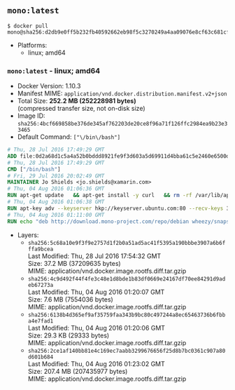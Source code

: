 ## `mono:latest`

```console
$ docker pull mono@sha256:d2db9e0ff5b232fb40592662eb98f5c3270249a4aa09076e8cf63c681cfbb9a1
```

-	Platforms:
	-	linux; amd64

### `mono:latest` - linux; amd64

-	Docker Version: 1.10.3
-	Manifest MIME: `application/vnd.docker.distribution.manifest.v2+json`
-	Total Size: **252.2 MB (252228981 bytes)**  
	(compressed transfer size, not on-disk size)
-	Image ID: `sha256:4bcf669858be376de345af762203de20ce8f96a71f126ffc2984ea9b23e33465`
-	Default Command: `["\/bin\/bash"]`

```dockerfile
# Thu, 28 Jul 2016 17:49:29 GMT
ADD file:0d2a68d1c5a4a52b0bddd8921fe9f3d603a5d69911d4bba61c5e2460e6500d76 in /
# Thu, 28 Jul 2016 17:49:29 GMT
CMD ["/bin/bash"]
# Fri, 29 Jul 2016 20:02:49 GMT
MAINTAINER Jo Shields <jo.shields@xamarin.com>
# Thu, 04 Aug 2016 01:06:36 GMT
RUN apt-get update   && apt-get install -y curl   && rm -rf /var/lib/apt/lists/*
# Thu, 04 Aug 2016 01:06:38 GMT
RUN apt-key adv --keyserver hkp://keyserver.ubuntu.com:80 --recv-keys 3FA7E0328081BFF6A14DA29AA6A19B38D3D831EF
# Thu, 04 Aug 2016 01:11:00 GMT
RUN echo "deb http://download.mono-project.com/repo/debian wheezy/snapshots/4.4.2.11 main" > /etc/apt/sources.list.d/mono-xamarin.list   && apt-get update   && apt-get install -y binutils mono-devel ca-certificates-mono fsharp mono-vbnc nuget referenceassemblies-pcl   && rm -rf /var/lib/apt/lists/* /tmp/*
```

-	Layers:
	-	`sha256:5c68a10e9f3f9e2757d1f2b0a51ad5ac41f5395a190bbbe3907a6b6fffa9bcea`  
		Last Modified: Thu, 28 Jul 2016 17:54:32 GMT  
		Size: 37.2 MB (37209635 bytes)  
		MIME: application/vnd.docker.image.rootfs.diff.tar.gzip
	-	`sha256:4c9d492f44f4fe3c48e1d8bde1b83df0669e24167df70ee84291d9adeb67273a`  
		Last Modified: Thu, 04 Aug 2016 01:20:07 GMT  
		Size: 7.6 MB (7554036 bytes)  
		MIME: application/vnd.docker.image.rootfs.diff.tar.gzip
	-	`sha256:6138b4d365ef9af35759faa343b9bc80c497244a8ec65463736b6fbba4e7fad1`  
		Last Modified: Thu, 04 Aug 2016 01:20:06 GMT  
		Size: 29.3 KB (29333 bytes)  
		MIME: application/vnd.docker.image.rootfs.diff.tar.gzip
	-	`sha256:2ce1af140bb81e4c169ec7aabb3299676656f25d8b7bc0361c907a80d601b684`  
		Last Modified: Thu, 04 Aug 2016 01:23:02 GMT  
		Size: 207.4 MB (207435977 bytes)  
		MIME: application/vnd.docker.image.rootfs.diff.tar.gzip
